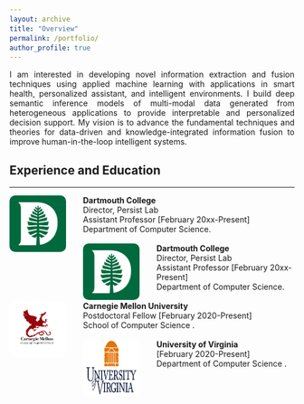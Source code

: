 ```yaml
---
layout: archive
title: "Overview"
permalink: /portfolio/
author_profile: true
---
```


<p align="justify">
I am interested in developing novel information extraction and fusion techniques using applied machine learning with applications in 
  smart health, personalized assistant, and intelligent environments. I build deep semantic inference models of multi-modal data generated 
  from heterogeneous applications to provide interpretable and personalized decision support. My vision is to advance the fundamental techniques and theories for data-driven and knowledge-integrated information fusion to improve human-in-the-loop intelligent systems.
</p> 

## Experience and Education

---

<div style="text-align: left;">
	<img src='/images/logos/Dartmouth_Logo.png' alt='Image not Loading' style='width: 100px; height:100px; float: left;margin-right: 30px; border: 10px; border-radius: 10px;'>
	<div style="text-align: left">
		<span> <b> Dartmouth College </b> </span><br/>
	  	<span> Director, Persist Lab </span> <br/>
	  	<span> Assistant Professor [February 20xx-Present] </span><br/>
		<span> Department of <a href="https://web.cs.dartmouth.edu/" style="text-decoration: none"> Computer Science</a>.</span>
	</div>
	<br/>
</div>

<div style="text-align: left;">
	<img src='/images/logos/Dartmouth_Logo.png' alt='Image not Loading' style='width: 100px; height:100px; float: left; margin-right: 30px; border: 10px; border-radius: 10px;'>
	<div style="text-align: left">
		<span> <b> Dartmouth College </b> </span><br/>
	  	<span> Director, Persist Lab </span> <br/>
	  	<span> Assistant Professor [February 20xx-Present] </span><br/>
		<span> Department of <a href="https://web.cs.dartmouth.edu/" style="text-decoration: none"> Computer Science</a>.</span>
	</div>
	<br>
</div>

<div style="text-align: left;">
	<img src='/images/logos/cmu_logo.png' alt='Image not Loading' style='width: 100px; height:100px; float: left; margin-right: 30px; border: 10px; border-radius: 10px;'>
	<div style="text-align: left">
		<span> <b> Carnegie Mellon University </b> </span><br/>
	  	<span> Postdoctoral Fellow [February 2020-Present] </span><br/>
	  	<span> School of <a href="https://www.cs.cmu.edu/" style="text-decoration: none"> Computer Science </a>.</span><br/>
	</div>
	<br>
</div>

<div style="text-align: left;">
	<img src='/images/logos/UVA_logo.png' alt='Image not Loading' style='width: 100px; height:100px; float: left; margin-right: 30px; border: 10px; border-radius: 10px;'>
	<div style="text-align: left">
		<span> <b> University of Virginia </b> </span><br/>
	  	<span>  [February 2020-Present] </span><br/>
	  	<span> Department of <a href="https://engineering.virginia.edu/departments/computer-science" style="text-decoration: none"> Computer Science </a>.</span><br/>
	</div>
</div>
